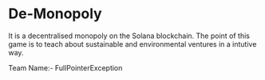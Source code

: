 # De-Monopoly
It is a decentralised monopoly on the Solana blockchain. The point of this game is to teach about sustainable and environmental ventures in a intutive way.

Team Name:- FullPointerException
